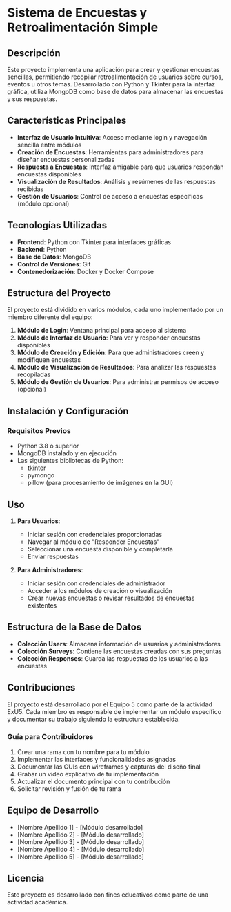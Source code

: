 # Sistema de Encuestas y Retroalimentación Simple

## Descripción
Este proyecto implementa una aplicación para crear y gestionar encuestas sencillas, permitiendo recopilar retroalimentación de usuarios sobre cursos, eventos u otros temas. Desarrollado con Python y Tkinter para la interfaz gráfica, utiliza MongoDB como base de datos para almacenar las encuestas y sus respuestas.

## Características Principales
- **Interfaz de Usuario Intuitiva**: Acceso mediante login y navegación sencilla entre módulos
- **Creación de Encuestas**: Herramientas para administradores para diseñar encuestas personalizadas
- **Respuesta a Encuestas**: Interfaz amigable para que usuarios respondan encuestas disponibles
- **Visualización de Resultados**: Análisis y resúmenes de las respuestas recibidas
- **Gestión de Usuarios**: Control de acceso a encuestas específicas (módulo opcional)

## Tecnologías Utilizadas
- **Frontend**: Python con Tkinter para interfaces gráficas
- **Backend**: Python
- **Base de Datos**: MongoDB
- **Control de Versiones**: Git
- **Contenedorización**: Docker y Docker Compose

## Estructura del Proyecto
El proyecto está dividido en varios módulos, cada uno implementado por un miembro diferente del equipo:

1. **Módulo de Login**: Ventana principal para acceso al sistema
2. **Módulo de Interfaz de Usuario**: Para ver y responder encuestas disponibles
3. **Módulo de Creación y Edición**: Para que administradores creen y modifiquen encuestas
4. **Módulo de Visualización de Resultados**: Para analizar las respuestas recopiladas
5. **Módulo de Gestión de Usuarios**: Para administrar permisos de acceso (opcional)

## Instalación y Configuración

### Requisitos Previos
- Python 3.8 o superior
- MongoDB instalado y en ejecución
- Las siguientes bibliotecas de Python:
  - tkinter
  - pymongo
  - pillow (para procesamiento de imágenes en la GUI)

## Uso
1. **Para Usuarios**:
   - Iniciar sesión con credenciales proporcionadas
   - Navegar al módulo de "Responder Encuestas"
   - Seleccionar una encuesta disponible y completarla
   - Enviar respuestas

2. **Para Administradores**:
   - Iniciar sesión con credenciales de administrador
   - Acceder a los módulos de creación o visualización
   - Crear nuevas encuestas o revisar resultados de encuestas existentes

## Estructura de la Base de Datos
- **Colección Users**: Almacena información de usuarios y administradores
- **Colección Surveys**: Contiene las encuestas creadas con sus preguntas
- **Colección Responses**: Guarda las respuestas de los usuarios a las encuestas

## Contribuciones
El proyecto está desarrollado por el Equipo 5 como parte de la actividad ExU5. Cada miembro es responsable de implementar un módulo específico y documentar su trabajo siguiendo la estructura establecida.

### Guía para Contribuidores
1. Crear una rama con tu nombre para tu módulo
2. Implementar las interfaces y funcionalidades asignadas
3. Documentar las GUIs con wireframes y capturas del diseño final
4. Grabar un video explicativo de tu implementación
5. Actualizar el documento principal con tu contribución
6. Solicitar revisión y fusión de tu rama

## Equipo de Desarrollo
- [Nombre Apellido 1] - [Módulo desarrollado]
- [Nombre Apellido 2] - [Módulo desarrollado]
- [Nombre Apellido 3] - [Módulo desarrollado]
- [Nombre Apellido 4] - [Módulo desarrollado]
- [Nombre Apellido 5] - [Módulo desarrollado]

## Licencia
Este proyecto es desarrollado con fines educativos como parte de una actividad académica.
